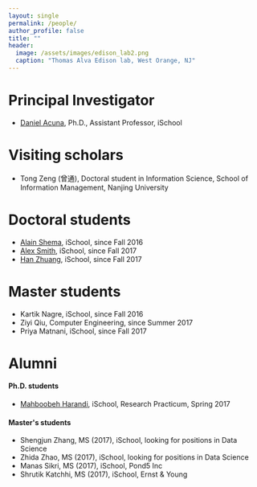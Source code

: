 ```yaml
---
layout: single
permalink: /people/
author_profile: false
title: ""
header:
  image: /assets/images/edison_lab2.png
  caption: "Thomas Alva Edison lab, West Orange, NJ"
---
```


# Principal Investigator

- [Daniel Acuna](/about), Ph.D., Assistant Professor, iSchool

# Visiting scholars

- Tong Zeng (曾通), Doctoral student in Information Science, School of Information Management, Nanjing University 

# Doctoral students

- [Alain Shema](http://alainshema.com), iSchool, since Fall 2016
- [Alex Smith](https://ischool.syr.edu/people/directories/view/aosmith/), iSchool, since Fall 2017
- [Han Zhuang](https://ischool.syr.edu/people/directories/view/hzhuang/), iSchool, since Fall 2017

# Master students

- Kartik Nagre, iSchool, since Fall 2016
- Ziyi Qiu, Computer Engineering, since Summer 2017
- Priya Matnani, iSchool, since Fall 2017

# Alumni

#### Ph.D. students
- [Mahboobeh Harandi](https://ischool.syr.edu/people/directories/view/mharandi/), 
iSchool, Research Practicum, Spring 2017 

#### Master's students
- Shengjun Zhang, MS (2017), iSchool, looking for positions in Data Science
- Zhida Zhao, MS (2017), iSchool, looking for positions in Data Science
- Manas Sikri, MS (2017), iSchool, Pond5 Inc
- Shrutik Katchhi, MS (2017), iSchool, Ernst & Young
